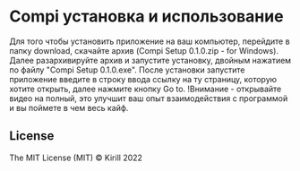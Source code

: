 # Compi установка и использование

Для того чтобы установить приложение на ваш компьютер, перейдите в папку download, скачайте архив (Compi Setup 0.1.0.zip - for Windows). Далее разархивируйте архив и запустите установку, двойным нажатием по файлу "Compi Setup 0.1.0.exe". После установки запустите приложение введите в строку ввода ссылку на ту страницу, которую хотите открыть, далее нажмите кнопку Go to. !Внимание - открывайте видео на полный, это улучшит ваш опыт взаимодействия с программой и вы поймете в чем весь кайф.

## License

The MIT License (MIT) © Kirill 2022
